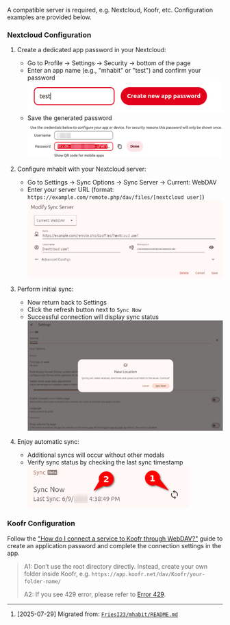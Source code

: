 <!-- markdownlint-disable no-inline-html first-line-heading -->

A compatible server is required, e.g. Nextcloud, Koofr, etc.
Configuration examples are provided below.

### Nextcloud Configuration

1. Create a dedicated app password in your Nextcloud:

   - Go to Profile → Settings → Security → bottom of the page
   - Enter an app name (e.g., "mhabit" or "test") and confirm your password
     ![Create new app][nextcloud-test-app]
   - Save the generated password
     ![Retrieve app credentials][nextcloud-test-app-credentials]

2. Configure mhabit with your Nextcloud server:

   - Go to Settings → Sync Options → Sync Server → Current: WebDAV
   - Enter your server URL (format: `https://example.com/remote.php/dav/files/[nextcloud user]`)
     ![Server configuration][nextcloud-test-app-server-config]

3. Perform initial sync:

   - Now return back to Settings
   - Click the refresh button next to `Sync Now`
   - Successful connection will display sync status
     ![First synchronization][nextcloud-test-app-first-sync]

4. Enjoy automatic sync:
   - Additional syncs will occur without other modals
   - Verify sync status by checking the last sync timestamp
     ![Success synchronizations][nextcloud-test-app-sync-success]

### Koofr Configuration

Follow the ["How do I connect a service to Koofr through WebDAV?"][koofr-webdav]
guide to create an application password and complete the connection settings in the app.

> A1: Don’t use the root directory directly. Instead, create your own folder inside Koofr,
> e.g. `https://app.koofr.net/dav/Koofr/your-folder-name/`
>
> A2: If you see 429 error, please refer to [Error 429][koofr-err429].

<!-- refs -->

[nextcloud-test-app]: images/webdav-sync-nextcloud/nextcloud-test-app.png
[nextcloud-test-app-credentials]: images/webdav-sync-nextcloud/nextcloud-test-app-credentials.png
[nextcloud-test-app-server-config]: images/webdav-sync-nextcloud/nextcloud-test-app-server-config.png
[nextcloud-test-app-first-sync]: images/webdav-sync-nextcloud/nextcloud-test-app-first-sync.png
[nextcloud-test-app-sync-success]: images/webdav-sync-nextcloud/nextcloud-test-app-sync-success.png
[koofr-webdav]: https://app.koofr.net/help/webdav#a-idhow-do-i-connect-a-service-to-koofr-through-webdava-how-do-i-connect-a-service-to-koofr-through-webdav
[koofr-err429]: https://app.koofr.net/help/webdav#a-iderror-429a-error-429

---

1. [2025-07-29] Migrated from: [`FriesI23/mhabit/README.md`][_migrate]

[_migrate]: https://github.com/FriesI23/mhabit/blob/09f6cabd6f7b2fa3aca1c087d48e9a6069c28033/README.md
